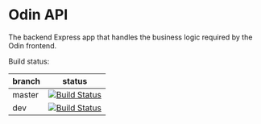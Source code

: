Odin API
=====================

The backend Express app that handles the business logic required by the Odin frontend.

Build status:

| branch | status |
| ------ | ------ |
| master | [![Build Status](https://travis-ci.org/Compiax/Odin-API.svg?branch=master)](https://travis-ci.org/Compiax/Odin-API) |
| dev    | [![Build Status](https://travis-ci.org/Compiax/Odin-API.svg?branch=dev)](https://travis-ci.org/Compiax/Odin-API) |
